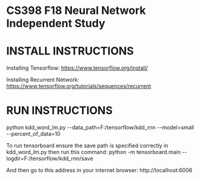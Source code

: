 # CS398 F18 Neural Network Independent Study



# INSTALL INSTRUCTIONS

Installing Tensorflow: https://www.tensorflow.org/install/

Installing Recurrent Network: https://www.tensorflow.org/tutorials/sequences/recurrent

# RUN INSTRUCTIONS

python kdd_word_lm.py --data_path=F:/tensorflow/kdd_rnn --model=small --percent_of_data=10

To run tensorboard ensure the save path is specified correctly in kdd_word_lm.py then run this command: python -m tensorboard.main --logdir=F:/tensorflow/kdd_rnn/save

And then go to this address in your internet browser: http://localhost:6006